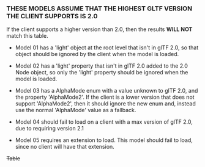 ### THESE MODELS ASSUME THAT THE HIGHEST GLTF VERSION THE CLIENT SUPPORTS IS 2.0  
If the client supports a higher version than 2.0, then the results **WILL NOT** match this table.  

- Model 01 has a 'light' object at the root level that isn't in glTF 2.0, so that
object should be ignored by the client when the model is loaded.  

- Model 02 has a 'light' property that isn't in glTF 2.0 added to the 2.0 Node object, so
only the 'light' property should be ignored when the model is loaded.  

- Model 03 has a AlphaMode enum with a value unknown to glTF 2.0, and the property 'AlphaMode2'.
If the client is a lower version that does not support 'AlphaMode2', then it should ignore the
new enum and, instead use the normal 'AlphaMode' value as a fallback.  

- Model 04 should fail to load on a client with a max version of glTF 2.0, due to requiring version 2.1  

- Model 05 requires an extension to load. This model should fail to load, since no client will have that extension.  

~~Table~~ 
